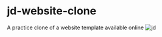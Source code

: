 # jd-website-clone
A practice clone of a website template available online
![jd](https://user-images.githubusercontent.com/106731593/196486272-05ff44db-0428-4395-8db0-3ca2b806a5cb.png)
